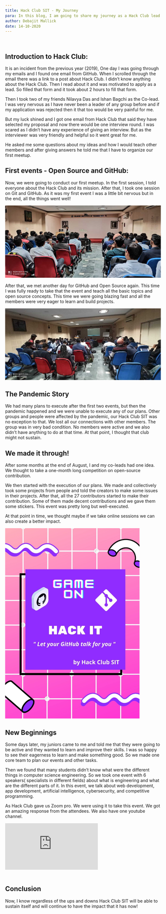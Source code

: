```yaml
---
title: Hack Club SIT - My Journey
para: In this blog, I am going to share my journey as a Hack Club lead till now.
author: Debajit Mallick
date: 14-10-2020
---
```


<br/>

## Introduction to Hack Club:

It is an incident from the previous year (2019), One day I was going through my emails and I found one email from GitHub. When I scrolled through the email there was a link to a post about Hack Club. I didn’t know anything about the Hack Club. Then I read about it and was motivated to apply as a lead. So filled that form and it took about 2 hours to fill that form.

Then I took two of my friends Nilavya Das and Ishan Bagchi as the Co-lead. I was very nervous as I have never been a leader of any group before and if my application was rejected then it that too would be very painful for me.

But my luck shined and I got one email from Hack Club that said they have selected my proposal and now there would be one interview round. I was scared as I didn’t have any experience of giving an interview. But as the interviewer was very friendly and helpful so it went great for me.

He asked me some questions about my ideas and how I would teach other members and after giving answers he told me that I have to organize our first meetup.

## First events - Open Source and GitHub:

Now, we were going to conduct our first meetup. In the first session, I told everyone about the Hack Club and its mission. After that, I took one session on Git and GitHub. As it was my first event I was a little bit nervous but in the end, all the things went well!

![meet1 image](img/meet1.jpg)

After that, we met another day for GitHub and Open Source again. This time I was fully ready to take that the event and teach all the basic topics and open source concepts. This time we were going blazing fast and all the members were very eager to learn and build projects.

![meet2 image](img/meet2.jpeg)

## The Pandemic Story

We had many plans to execute after the first two events, but then the pandemic happened and we were unable to execute any of our plans. Other groups and people were affected by the pandemic, our Hack Club SIT was no exception to that. We lost all our connections with other members. The group was in very bad condition. No members were active and we also didn’t have anything to do at that time. At that point, I thought that club might not sustain.

## We made it through!

After some months at the end of August, I and my co-leads had one idea. We thought to take a one-month long competition on open-source contribution.

We then started with the execution of our plans. We made and collectively took some projects from people and told the creators to make some issues in their projects. After that, all the 27 contributors started to make their contribution. Some of them made decent contributions and we gave them some stickers. This event was pretty long but well-executed.

At that point in time, we thought maybe if we take online sessions we can also create a better impact.

![gameon image](img/gameon.png)

## New Beginnings

Some days later, my juniors came to me and told me that they were going to be active and they wanted to learn and improve their skills. I was so happy to see their eagerness to learn and make something good. So we made one core team to plan our events and other tasks.

Then we found that many students didn’t know what were the different things in computer science engineering. So we took one event with 6 speakers( specialists in different fields) about what is engineering and what are the different parts of it. In this event, we talk about web development, app development, artificial intelligence, cybersecurity, and competitive programming.

As Hack Club gave us Zoom pro. We were using it to take this event. We got an amazing response from the attendees. We also have one youtube channel.

<div class='embed-container'>
<iframe src='https://www.youtube.com/embed/qjctMXhyQNk' frameborder='0' allow="accelerometer; autoplay; clipboard-write; encrypted-media; gyroscope; picture-in-picture"  allowfullscreen>
</iframe>
</div>

<br/>

## Conclusion

Now, I know regardless of the ups and downs Hack Club SIT will be able to sustain itself and will continue to have the impact that it has now!
